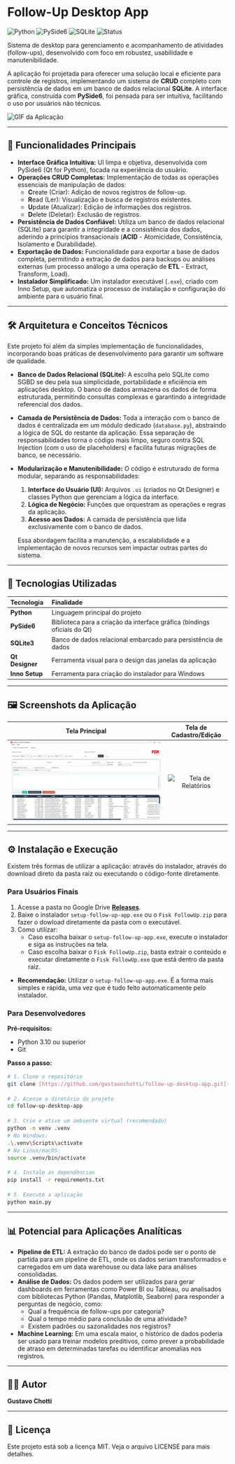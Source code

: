 # Follow-Up Desktop App

![Python](https://img.shields.io/badge/Python-3.10%2B-blue?style=for-the-badge&logo=python)
![PySide6](https://img.shields.io/badge/PySide6-Qt%20for%20Python-orange?style=for-the-badge&logo=qt)
![SQLite](https://img.shields.io/badge/SQLite-3-darkblue?style=for-the-badge&logo=sqlite)
![Status](https://img.shields.io/badge/Status-Concluído-green?style=for-the-badge)

Sistema de desktop para gerenciamento e acompanhamento de atividades (follow-ups), desenvolvido com foco em robustez, usabilidade e manutenibilidade.

A aplicação foi projetada para oferecer uma solução local e eficiente para controle de registros, implementando um sistema de **CRUD** completo com persistência de dados em um banco de dados relacional **SQLite**. A interface gráfica, construída com **PySide6**, foi pensada para ser intuitiva, facilitando o uso por usuários não técnicos.

![GIF da Aplicação](others/demo.gif)

---

## 🎯 Funcionalidades Principais

* **Interface Gráfica Intuitiva:** UI limpa e objetiva, desenvolvida com PySide6 (Qt for Python), focada na experiência do usuário.
* **Operações CRUD Completas:** Implementação de todas as operações essenciais de manipulação de dados:
    * **C**reate (Criar): Adição de novos registros de follow-up.
    * **R**ead (Ler): Visualização e busca de registros existentes.
    * **U**pdate (Atualizar): Edição de informações dos registros.
    * **D**elete (Deletar): Exclusão de registros.
* **Persistência de Dados Confiável:** Utiliza um banco de dados relacional (SQLite) para garantir a integridade e a consistência dos dados, aderindo a princípios transacionais (**ACID** - Atomicidade, Consistência, Isolamento e Durabilidade).
* **Exportação de Dados:** Funcionalidade para exportar a base de dados completa, permitindo a extração de dados para backups ou análises externas (um processo análogo a uma operação de **ETL** - Extract, Transform, Load).
* **Instalador Simplificado:** Um instalador executável (`.exe`), criado com Inno Setup, que automatiza o processo de instalação e configuração do ambiente para o usuário final.

---

## 🛠️ Arquitetura e Conceitos Técnicos

Este projeto foi além da simples implementação de funcionalidades, incorporando boas práticas de desenvolvimento para garantir um software de qualidade.

* **Banco de Dados Relacional (SQLite):** A escolha pelo SQLite como SGBD se deu pela sua simplicidade, portabilidade e eficiência em aplicações desktop. O banco de dados armazena os dados de forma estruturada, permitindo consultas complexas e garantindo a integridade referencial dos dados.

* **Camada de Persistência de Dados:** Toda a interação com o banco de dados é centralizada em um módulo dedicado (`database.py`), abstraindo a lógica de SQL do restante da aplicação. Essa separação de responsabilidades torna o código mais limpo, seguro contra SQL Injection (com o uso de placeholders) e facilita futuras migrações de banco, se necessário.

* **Modularização e Manutenibilidade:** O código é estruturado de forma modular, separando as responsabilidades:
    1.  **Interface do Usuário (UI):** Arquivos `.ui` (criados no Qt Designer) e classes Python que gerenciam a lógica da interface.
    2.  **Lógica de Negócio:** Funções que orquestram as operações e regras da aplicação.
    3.  **Acesso aos Dados:** A camada de persistência que lida exclusivamente com o banco de dados.

    Essa abordagem facilita a manutenção, a escalabilidade e a implementação de novos recursos sem impactar outras partes do sistema.

---

## 🚀 Tecnologias Utilizadas

| Tecnologia | Finalidade |
| :--- | :--- |
| **Python** | Linguagem principal do projeto |
| **PySide6** | Biblioteca para a criação da interface gráfica (bindings oficiais do Qt) |
| **SQLite3** | Banco de dados relacional embarcado para persistência de dados |
| **Qt Designer** | Ferramenta visual para o design das janelas da aplicação |
| **Inno Setup** | Ferramenta para criação do instalador para Windows |

---

## 🖼️ Screenshots da Aplicação

| Tela Principal | Tela de Cadastro/Edição |
| :---: | :---: |
| ![Tela de Cadastro e Acompanhmento](images/interface_cadastro_acompanhamento.png) | ![Tela de Relatórios](images/interface_relatórios.png) |

---

## ⚙️ Instalação e Execução

Existem três formas de utilizar a aplicação: através do instalador, através do download direto da pasta raiz ou executando o código-fonte diretamente.

### Para Usuários Finais

1.  Acesse a pasta no Google Drive [**Releases**](https://drive.google.com/drive/folders/1r2k4mYVWIGz0aybD9Z9T5ToEFVC813Le?usp=sharing).
2.  Baixe o instalador `setup-follow-up-app.exe` ou o `Fisk FollowUp.zip` para fazer o dowload diretamente da pasta com o executável.
3.  Como utilizar:
      - Caso escolha baixar o `setup-follow-up-app.exe`, execute o instalador e siga as instruções na tela.
      - Caso escolha baixar o `Fisk FollowUp.zip`, basta extrair o conteúdo e executar diretamente o `Fisk FollowUp.exe` que está dentro da pasta raiz.
- **Recomendação:** Utilizar o `setup-follow-up-app.exe`. É a forma mais simples e rápida, uma vez que é tudo feito automaticamente pelo instalador.

### Para Desenvolvedores

**Pré-requisitos:**
* Python 3.10 ou superior
* Git

**Passo a passo:**
```bash
# 1. Clone o repositório
git clone [https://github.com/gustavochotti/follow-up-desktop-app.git](https://github.com/gustavochotti/follow-up-desktop-app.git)

# 2. Acesse o diretório do projeto
cd follow-up-desktop-app

# 3. Crie e ative um ambiente virtual (recomendado)
python -m venv .venv
# No Windows:
.\.venv\Scripts\activate
# No Linux/macOS:
source .venv/bin/activate

# 4. Instale as dependências
pip install -r requirements.txt

# 5. Execute a aplicação
python main.py
```

---

## 📊 Potencial para Aplicações Analíticas

- **Pipeline de ETL:** A extração do banco de dados pode ser o ponto de partida para um pipeline de ETL, onde os dados seriam transformados e carregados em um data warehouse ou data lake para análises consolidadas.
- **Análise de Dados:** Os dados podem ser utilizados para gerar dashboards em ferramentas como Power BI ou Tableau, ou analisados com bibliotecas Python (Pandas, Matplotlib, Seaborn) para responder a perguntas de negócio, como:
  - Qual a frequência de follow-ups por categoria?
  - Qual o tempo médio para conclusão de uma atividade?
  - Existem padrões ou sazonalidades nos registros?
- **Machine Learning:** Em uma escala maior, o histórico de dados poderia ser usado para treinar modelos preditivos, como prever a probabilidade de atraso em determinadas tarefas ou identificar anomalias nos registros.

---

## 👨‍💻 Autor
**Gustavo Chotti** 

---

## 📄 Licença
Este projeto está sob a licença MIT. Veja o arquivo LICENSE para mais detalhes.
